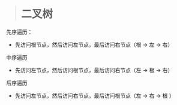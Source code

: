 > # 二叉树

先序遍历：

* 先访问根节点，然后访问左节点，最后访问右节点（根 -&gt; 左 -&gt; 右）

中序遍历

* 先访问左节点，然后访问根节点，最后访问右节点（左 -&gt; 根 -&gt; 右）

后序遍历

* 先访问左节点，然后访问右节点，最后访问根节点（左 -&gt; 右 -&gt; 根 ）



